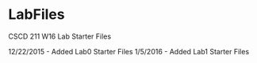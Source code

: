 # LabFiles
CSCD 211 W16 Lab Starter Files


12/22/2015 - Added Lab0 Starter Files
1/5/2016 - Added Lab1 Starter Files
